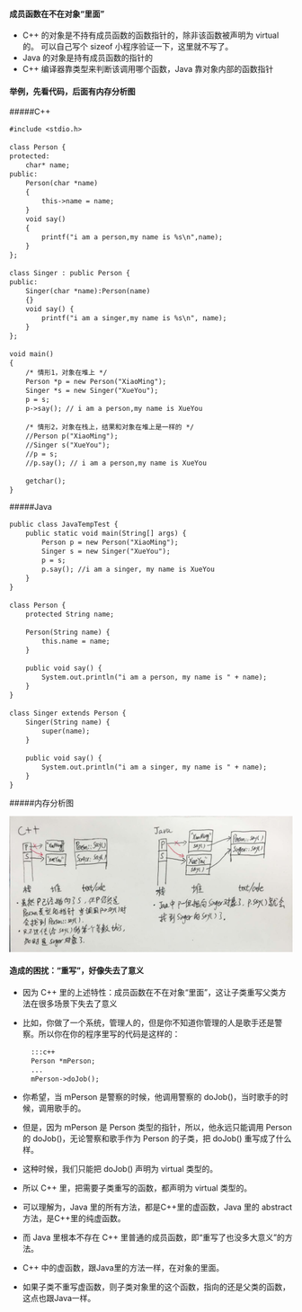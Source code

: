 #### 成员函数在不在对象“里面”
* C++ 的对象是不持有成员函数的函数指针的，除非该函数被声明为 virtual 的。 可以自己写个 sizeof 小程序验证一下，这里就不写了。
* Java 的对象是持有成员函数的指针的
* C++ 编译器靠类型来判断该调用哪个函数，Java 靠对象内部的函数指针

#### 举例，先看代码，后面有内存分析图

#####C++

	#include <stdio.h>
	
	class Person {
	protected:
		char* name;
	public:
		Person(char *name) 
		{
			this->name = name;
		}
		void say() 
		{ 
			printf("i am a person,my name is %s\n",name); 
		}
	};
	
	class Singer : public Person {
	public:
		Singer(char *name):Person(name) 
		{}
		void say() {
			printf("i am a singer,my name is %s\n", name);
		}
	};
	
	void main()
	{
		/* 情形1，对象在堆上 */
		Person *p = new Person("XiaoMing");
		Singer *s = new Singer("XueYou");
		p = s;
		p->say(); // i am a person,my name is XueYou
	
		/* 情形2，对象在栈上，结果和对象在堆上是一样的 */
		//Person p("XiaoMing");
		//Singer s("XueYou");
		//p = s;
		//p.say(); // i am a person,my name is XueYou
	
		getchar();
	}


#####Java

	public class JavaTempTest {
		public static void main(String[] args) {
			Person p = new Person("XiaoMing");
			Singer s = new Singer("XueYou");
			p = s;
			p.say(); //i am a singer, my name is XueYou
		}
	}
	
	class Person {
		protected String name;
	
		Person(String name) {
			this.name = name;
		}
	
		public void say() {
			System.out.println("i am a person, my name is " + name);
		}
	}
	
	class Singer extends Person {
		Singer(String name) {
			super(name);
		}
	
		public void say() {
			System.out.println("i am a singer, my name is " + name);
		}
	}

#####内存分析图

![](cpp-java.jpg)

#### 造成的困扰：“重写”，好像失去了意义
* 因为 C++ 里的上述特性：成员函数在不在对象“里面”，这让子类重写父类方法在很多场景下失去了意义
* 比如，你做了一个系统，管理人的，但是你不知道你管理的人是歌手还是警察。所以你在你的程序里写的代码是这样的：

		:::c++	
		Person *mPerson;
		...
		mPerson->doJob();

* 你希望，当 mPerson 是警察的时候，他调用警察的 doJob()，当时歌手的时候，调用歌手的。
* 但是，因为 mPerson 是 Person 类型的指针，所以，他永远只能调用 Person 的 doJob()，无论警察和歌手作为 Person 的子类，把 doJob() 重写成了什么样。
* 这种时候，我们只能把 doJob() 声明为 virtual 类型的。
* 所以 C++ 里，把需要子类重写的函数，都声明为 virtual 类型的。
* 可以理解为，Java 里的所有方法，都是C++里的虚函数，Java 里的 abstract 方法，是C++里的纯虚函数。
* 而 Java 里根本不存在 C++ 里普通的成员函数，即“重写了也没多大意义”的方法。
* C++ 中的虚函数，跟Java里的方法一样，在对象的里面。
* 如果子类不重写虚函数，则子类对象里的这个函数，指向的还是父类的函数，这点也跟Java一样。